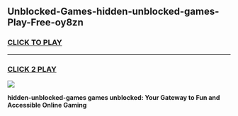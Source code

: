 
## Unblocked-Games-hidden-unblocked-games-Play-Free-oy8zn
<h3>
<a href="https://premium76.site?title=hidden-unblocked-games&ref=18A1">CLICK TO PLAY</a></h3>
<hr>

<h3>
<a href="https://premium76.site?title=hidden-unblocked-games&ref=18A1">CLICK 2 PLAY</a>
  
</h3>

<a href="https://premium76.site?title=hidden-unblocked-games&ref=18A1"><img src="https://clearcache.store/games.png"></a>


**hidden-unblocked-games games unblocked: Your Gateway to Fun and Accessible Online Gaming**
